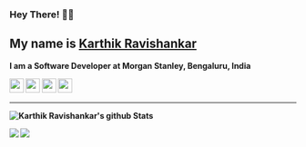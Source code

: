 ### Hey There! 🦸‍👋

## My name is [Karthik Ravishankar](https://uravgkarthik.github.io/) </br>
<b> I am a Software Developer at Morgan Stanley, <b>Bengaluru, India</b>

<p><a href="https://www.twitter.com/uravgkarthik"><img src="https://img.shields.io/badge/twitter-%231DA1F2.svg?&style=for-the-badge&logo=twitter&logoColor=white" height=25></a> <a href="https://www.linkedin.com/in/uravgkarthik"><img src="https://img.shields.io/badge/linkedin-%230077B5.svg?&style=for-the-badge&logo=linkedin&logoColor=white" height=25></a> <a href="https://www.instagram.com/karthikravishankar/"><img src="https://img.shields.io/badge/instagram-%23E4405F.svg?&style=for-the-badge&logo=instagram&logoColor=white" height=25></a> <a href="https://techturismo.com/"><img src="https://img.shields.io/badge/wordpress-%231DA1F2.svg?&style=for-the-badge&logo=wodrpress&logoColor=white" height=25></a></p>
  
<hr>
  
![Karthik Ravishankar's github Stats](https://github-readme-stats.vercel.app/api?username=uravgkarthik&show_icons=true&title_color=fff&icon_color=79ff97&text_color=9f9f9f&bg_color=151515)

<a href="https://github.com/uravgkarthik/lbtcwebsite">
  <img align="left" src="https://github-readme-stats.vercel.app/api/pin/?username=uravgkarthik&repo=lbtcwebsite&title_color=fff&icon_color=79ff97&text_color=9f9f9f&bg_color=151515" />
</a>

<a href="https://github.com/uravgkarthik/uravgkarthik.github.io">
  <img align="left" src="https://github-readme-stats.vercel.app/api/pin/?username=uravgkarthik&repo=uravgkarthik.github.io&title_color=fff&icon_color=79ff97&text_color=9f9f9f&bg_color=151515" />
</a>
